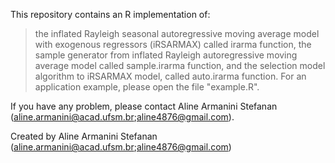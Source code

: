 This repository contains an R implementation of:

> the inflated Rayleigh seasonal autoregressive moving average model with exogenous regressors (iRSARMAX) called irarma function,
> the sample generator from inflated Rayleigh autoregressive moving average model called sample.irarma function, and
> the selection model algorithm to iRSARMAX model, called auto.irarma function.
For an application example, please open the file "example.R".

If you have any problem, please contact Aline Armanini Stefanan (aline.armanini@acad.ufsm.br;aline4876@gmail.com).

Created by Aline Armanini Stefanan (aline.armanini@acad.ufsm.br;aline4876@gmail.com)
